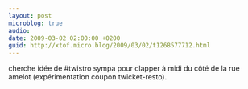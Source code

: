 ```yaml
---
layout: post
microblog: true
audio: 
date: 2009-03-02 02:00:00 +0200
guid: http://xtof.micro.blog/2009/03/02/t1268577712.html
---
```

cherche idée de #twistro sympa pour clapper à midi du côté de la rue amelot  (expérimentation coupon twicket-resto).
